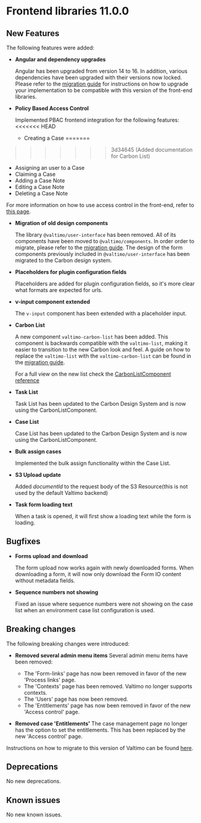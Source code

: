 # Frontend libraries 11.0.0

## New Features

The following features were added:

- **Angular and dependency upgrades**

  Angular has been upgraded from version 14 to 16. In addition, various dependencies have been upgraded with their
  versions now locked. Please refer to the [migration guide](./migration.md) for instructions on how to upgrade your
  implementation to be compatible with this version of the front-end libraries.

- **Policy Based Access Control**

  Implemented PBAC frontend integration for the following features:
<<<<<<< HEAD
  - Creating a Case
=======

>>>>>>> 3d34645 (Added documentation for Carbon List)
  - Assigning an user to a Case
  - Claiming a Case
  - Adding a Case Note
  - Editing a Case Note
  - Deleting a Case Note

  For more information on how to use access control in the front-end, refer to [this page](/using-valtimo/access-control/frontend-access-control.md).

- **Migration of old design components**

  The library `@valtimo/user-interface` has been removed. All of its components have been moved to `@valtimo/components`.
  In order order to migrate, please refer to the [migration guide](./migration.md). The design of the form components
  previously included in `@valtimo/user-interface` has been migrated to the Carbon design system.

- **Placeholders for plugin configuration fields**

  Placeholders are added for plugin configuration fields, so it's more clear what formats are expected for urls.

- **v-input component extended**

  The `v-input` component has been extended with a placeholder input.

- **Carbon List**

  A new component `valtimo-carbon-list` has been added. This component is backwards compatible with the `valtimo-list`, making it easier to transition to the new Carbon look and feel. A guide on how to replace the `valtimo-list` with the `valtimo-carbon-list` can be found in the [migration guide](./migration.md).

  For a full view on the new list check the [CarbonListComponent reference](../../../reference/user-interface/components/valtimo-carbon-list/valtimo-carbon-list.md)

- **Task List**

  Task List has been updated to the Carbon Design System and is now using the CarbonListComponent.

- **Case List**

  Case List has been updated to the Carbon Design System and is now using the CarbonListComponent.

- **Bulk assign cases**

  Implemented the bulk assign functionality within the Case List.

- **S3 Upload update**

  Added _documentId_ to the request body of the S3 Resource(this is not used by the default Valtimo backend)

- **Task form loading text**

  When a task is opened, it will first show a loading text while the form is loading.

## Bugfixes

* **Forms upload and download**

  The form upload now works again with newly downloaded forms. When downloading a form, it will now only download the
  Form IO content without metadata fields.

* **Sequence numbers not showing**

  Fixed an issue where sequence numbers were not showing on the case list when an environment case list configuration
  is used.

## Breaking changes

The following breaking changes were introduced:

- **Removed several admin menu items**
  Several admin menu items have been removed:

  - The 'Form-links' page has now been removed in favor of the new 'Process links' page.
  - The 'Contexts' page has been removed. Valtimo no longer supports contexts.
  - The 'Users' page has now been removed.
  - The 'Entitlements' page has now been removed in favor of the new 'Access control' page.

- **Removed case 'Entitlements'**
  The case management page no longer has the option to set the entitlements. This has been replaced by the new 'Access
  control' page.

Instructions on how to migrate to this version of Valtimo can be found [here](migration.md).

## Deprecations

No new deprecations.

## Known issues

No new known issues.

